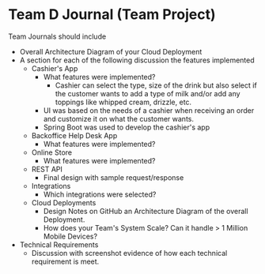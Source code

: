 # Team D Journal (Team Project)

Team Journals should include
- Overall Architecture Diagram of your Cloud Deployment
- A section for each of the following discussion the features implemented
  - Cashier's App
    - What features were implemented?
      - Cashier can select the type, size of the drink but also select if the customer wants to add a type of milk and/or add any toppings like whipped cream, drizzle, etc.
    - UI was based on the needs of a cashier when receiving an order and customize it on what the customer wants.
    - Spring Boot was used to develop the cashier's app
  - Backoffice Help Desk App
    - What features were implemented?
  - Online Store
    - What features were implemented?
  - REST API 
    - Final design with sample request/response
  - Integrations
    - Which integrations were selected?
  - Cloud Deployments
    - Design Notes on GitHub an Architecture Diagram of the overall Deployment.
    - How does your Team's System Scale?  Can it handle > 1 Million Mobile Devices?
- Technical Requirements
  - Discussion with screenshot evidence of how each technical requirement is meet.
